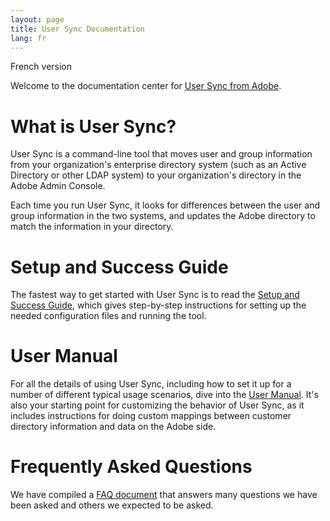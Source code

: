 ```yaml
---
layout: page
title: User Sync Documentation
lang: fr
---
```


French version

Welcome to the documentation center for [User Sync from Adobe](https://github.com/adobe-apiplatform/user-sync.py/releases/latest).

# What is User Sync?

User Sync is a command-line tool that moves user and group
information from your organization's enterprise directory system
(such as an Active Directory or other LDAP system) to your
organization's directory in the Adobe Admin Console.

Each time you run User Sync, it looks for differences between the
user and group information in the two systems, and updates the
Adobe directory to match the information in your directory.

# Setup and Success Guide

The fastest way to get started with User Sync is to read the
[Setup and Success Guide](success-guide/index.md), which gives
step-by-step instructions for setting up the needed configuration
files and running the tool.

# User Manual

For all the details of using User Sync, including how to set it
up for a number of different typical usage scenarios, dive into
the [User Manual](user-manual/index.md). It's also your starting
point for customizing the behavior of User Sync, as it includes
instructions for doing custom mappings between customer directory
information and data on the Adobe side.

# Frequently Asked Questions  

We have compiled a [FAQ document](FAQ/index.md) that answers many questions we have been asked and others we expected to be asked.

